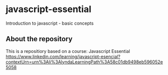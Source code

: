 # javascript-essential
Introduction to javascript - basic concepts 

## About the repository
This is a repositiory based on a course: Javascript Essential
https://www.linkedin.com/learning/javascript-esencial?contextUrn=urn%3Ali%3AlyndaLearningPath%3A58c01db9498eb596052e5058
